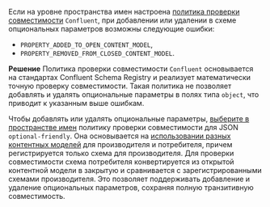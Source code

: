Если на уровне пространства имен настроена [политика проверки совместимости](../../metadata-hub/concepts/compatibility-check-policy.md) `Confluent`, при добавлении или удалении в схеме опциональных параметров возможны следующие ошибки:

* `PROPERTY_ADDED_TO_OPEN_CONTENT_MODEL`,
* `PROPERTY_REMOVED_FROM_CLOSED_CONTENT_MODEL`.

**Решение**
Политика проверки совместимости `Confluent` основывается на стандартах Confluent Schema Registry и реализует математически точную проверку совместимости. Такая политика не позволяет добавлять и удалять опциональные параметры в полях типа `object`, что приводит к указанным выше ошибкам.

Чтобы добавлять или удалять опциональные параметры, [выберите в пространстве имен](../../metadata-hub/operations/update-name-space.md) политику проверки совместимости для JSON `optional-friendly`. Она основывается на [использовании разных контентных моделей](../../metadata-hub/concepts/schema-registry-content-model#optional-parameters-compatibility-solution) для производителя и потребителя, причем регистрируется только схема для производителя. Для проверки совместимости схема потребителя конвертируется из открытой контентной модели в закрытую и сравнивается с зарегистрированными схемами производителя. Это позволяет поддерживать добавление и удаление опциональных параметров, сохраняя полную транзитивную совместимость.
